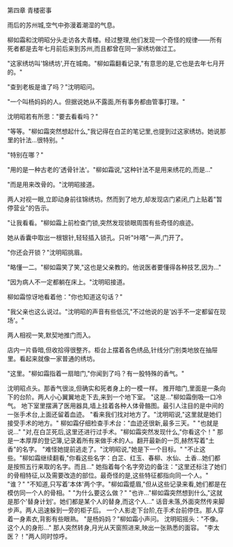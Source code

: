 第四章 青楼密事

雨后的苏州城,空气中弥漫着潮湿的气息。

柳如霜和沈明昭分头走访各大青楼。经过整理,他们发现一个奇怪的规律——所有死者都是去年七月前后来到苏州,而且都曾在同一家绣坊做过工。

"这家绣坊叫'锦绣坊',开在城南。"柳如霜翻看记录,"有意思的是,它也是去年七月开的。"

"查到老板是谁了吗？"沈明昭问。

"一个叫杨妈妈的人。但据说她从不露面,所有事务都由管事打理。"

沈明昭若有所思："要去看看吗？"

"等等。"柳如霜突然想起什么,"我记得在白芷的笔记里,也提到过这家绣坊。她说那里的针法...很特别。"

"特别在哪？"

"用的是一种古老的'透骨针法'。"柳如霜说,"这种针法不是用来绣花的,而是..."

"而是用来改骨的。"沈明昭接道。

两人对视一眼,立即动身前往锦绣坊。然而到了地方,却发现店门紧闭,门上贴着"暂停营业"的告示。

"让我看看。"柳如霜上前检查门锁,突然发现锁眼周围有些奇怪的痕迹。

她从香囊中取出一根银针,轻轻插入锁孔。只听"咔嗒"一声,门开了。

"你还会开锁？"沈明昭挑眉。

"略懂一二。"柳如霜笑了笑,"这也是父亲教的。他说医者要懂得各种技艺,因为..."

"因为病人不一定都躺在床上。"沈明昭接道。

柳如霜惊讶地看着他："你也知道这句话？"

"我父亲也这么说过。"沈明昭的声音有些低沉,"不过他说的是'凶手不一定都留在现场'。"

两人相视一笑,默契地推门而入。

店内一片昏暗,但收拾得很整齐。柜台上摆着各色绣品,针线分门别类地放在抽屉里。看起来就像一家普通的绣坊。

"这里。"柳如霜指着一扇暗门,"你闻到了吗？有一股特殊的香气。"

沈明昭点头。那香气很淡,但确实和死者身上的一模一样。
推开暗门,里面是一条向下的台阶。两人小心翼翼地走下去,来到一个地下室。
"这是..."柳如霜倒吸一口冷气。
地下室里摆满了医用器具,墙上挂着各种人体骨骼图。最引人注目的是中间的一张手术台,上面还留着血迹。
"看来我们找对地方了。"沈明昭说,"这里就是她们接受手术的地方。"
柳如霜仔细检查手术台："血迹还很新,最多三天。"
"也就是说..."
"对,在白芷死后,这里还进行过手术。"柳如霜突然发现什么,"你看这个！"
那是一本厚厚的登记簿,记录着所有来做手术的人。翻开最新的一页,赫然写着"土香"的名字。
"难怪她提前逃走了。"沈明昭说,"她是下一个目标。"
"不止这些。"柳如霜继续翻看,"你看这些名字：白芷、红玉、春柳、水仙、土香...她们都是按照五行来取的名字。而且..."
她指着每个名字旁边的备注："这里还标注了她们的骨相特征,以及需要改造的部位。最奇怪的是,这些特征都指向同一个人。"
"谁？"
"不知道,只写着'本体'两个字。"柳如霜蹙眉,"但从这些记录来看,她们都是在模仿同一个人的骨相。"
"为什么要这么做？"
"也许..."柳如霜突然想到什么,"这就是那个'替身计划'。她们都是某个人的替身,而这个人..."
话音未落,外面突然传来脚步声。两人迅速躲到一旁的柜子后。
一个人影走下台阶,在手术台前停住。那人穿着一身素衣,背影有些眼熟。
"是杨妈妈？"柳如霜小声问。
沈明昭摇头："不像。这个人的身形..."
那人突然转身,月光从天窗照进来,映出一张熟悉的面容。
"李太医？！"两人同时惊呼。